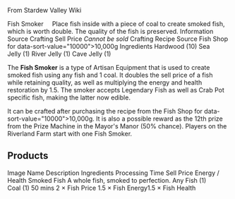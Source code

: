 From Stardew Valley Wiki

Fish Smoker     Place fish inside with a piece of coal to create smoked fish, which is worth double. The quality of the fish is preserved. Information Source Crafting Sell Price *Cannot be sold* Crafting Recipe Source Fish Shop for data-sort-value="10000"&gt;10,000g Ingredients Hardwood (10) Sea Jelly (1) River Jelly (1) Cave Jelly (1)

The **Fish Smoker** is a type of Artisan Equipment that is used to create smoked fish using any fish and 1 coal. It doubles the sell price of a fish while retaining quality, as well as multiplying the energy and health restoration by 1.5. The smoker accepts Legendary Fish as well as Crab Pot specific fish, making the latter now edible.

It can be crafted after purchasing the recipe from the Fish Shop for data-sort-value="10000"&gt;10,000g. It is also a possible reward as the 12th prize from the Prize Machine in the Mayor's Manor (50% chance). Players on the Riverland Farm start with one Fish Smoker.

## Products

Image Name Description Ingredients Processing Time Sell Price Energy / Health Smoked Fish A whole fish, smoked to perfection. Any Fish (1) Coal (1) 50 mins 2 × Fish Price 1.5 × Fish Energy1.5 × Fish Health